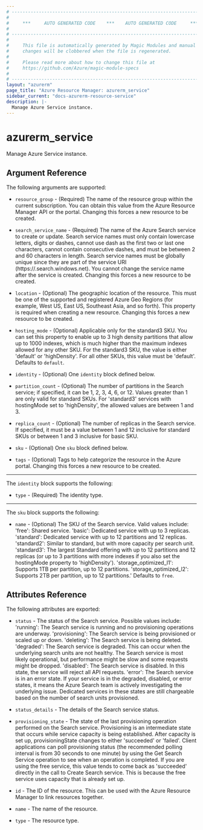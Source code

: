 ```yaml
---
# ----------------------------------------------------------------------------
#
#     ***     AUTO GENERATED CODE    ***    AUTO GENERATED CODE     ***
#
# ----------------------------------------------------------------------------
#
#     This file is automatically generated by Magic Modules and manual
#     changes will be clobbered when the file is regenerated.
#
#     Please read more about how to change this file at
#     https://github.com/Azure/magic-module-specs
#
# ----------------------------------------------------------------------------
layout: "azurerm"
page_title: "Azure Resource Manager: azurerm_service"
sidebar_current: "docs-azurerm-resource-service"
description: |-
  Manage Azure Service instance.
---
```


# azurerm_service

Manage Azure Service instance.


## Argument Reference

The following arguments are supported:

* `resource_group` - (Required) The name of the resource group within the current subscription. You can obtain this value from the Azure Resource Manager API or the portal. Changing this forces a new resource to be created.

* `search_service_name` - (Required) The name of the Azure Search service to create or update. Search service names must only contain lowercase letters, digits or dashes, cannot use dash as the first two or last one characters, cannot contain consecutive dashes, and must be between 2 and 60 characters in length. Search service names must be globally unique since they are part of the service URI (https://<name>.search.windows.net). You cannot change the service name after the service is created. Changing this forces a new resource to be created.

* `location` - (Optional) The geographic location of the resource. This must be one of the supported and registered Azure Geo Regions (for example, West US, East US, Southeast Asia, and so forth). This property is required when creating a new resource. Changing this forces a new resource to be created.

* `hosting_mode` - (Optional) Applicable only for the standard3 SKU. You can set this property to enable up to 3 high density partitions that allow up to 1000 indexes, which is much higher than the maximum indexes allowed for any other SKU. For the standard3 SKU, the value is either 'default' or 'highDensity'. For all other SKUs, this value must be 'default'. Defaults to `default`.

* `identity` - (Optional) One `identity` block defined below.

* `partition_count` - (Optional) The number of partitions in the Search service; if specified, it can be 1, 2, 3, 4, 6, or 12. Values greater than 1 are only valid for standard SKUs. For 'standard3' services with hostingMode set to 'highDensity', the allowed values are between 1 and 3.

* `replica_count` - (Optional) The number of replicas in the Search service. If specified, it must be a value between 1 and 12 inclusive for standard SKUs or between 1 and 3 inclusive for basic SKU.

* `sku` - (Optional) One `sku` block defined below.

* `tags` - (Optional) Tags to help categorize the resource in the Azure portal. Changing this forces a new resource to be created.

---

The `identity` block supports the following:

* `type` - (Required) The identity type.

---

The `sku` block supports the following:

* `name` - (Optional) The SKU of the Search service. Valid values include: 'free': Shared service. 'basic': Dedicated service with up to 3 replicas. 'standard': Dedicated service with up to 12 partitions and 12 replicas. 'standard2': Similar to standard, but with more capacity per search unit. 'standard3': The largest Standard offering with up to 12 partitions and 12 replicas (or up to 3 partitions with more indexes if you also set the hostingMode property to 'highDensity'). 'storage_optimized_l1': Supports 1TB per partition, up to 12 partitions. 'storage_optimized_l2': Supports 2TB per partition, up to 12 partitions.' Defaults to `free`.

## Attributes Reference

The following attributes are exported:

* `status` - The status of the Search service. Possible values include: 'running': The Search service is running and no provisioning operations are underway. 'provisioning': The Search service is being provisioned or scaled up or down. 'deleting': The Search service is being deleted. 'degraded': The Search service is degraded. This can occur when the underlying search units are not healthy. The Search service is most likely operational, but performance might be slow and some requests might be dropped. 'disabled': The Search service is disabled. In this state, the service will reject all API requests. 'error': The Search service is in an error state. If your service is in the degraded, disabled, or error states, it means the Azure Search team is actively investigating the underlying issue. Dedicated services in these states are still chargeable based on the number of search units provisioned.

* `status_details` - The details of the Search service status.

* `provisioning_state` - The state of the last provisioning operation performed on the Search service. Provisioning is an intermediate state that occurs while service capacity is being established. After capacity is set up, provisioningState changes to either 'succeeded' or 'failed'. Client applications can poll provisioning status (the recommended polling interval is from 30 seconds to one minute) by using the Get Search Service operation to see when an operation is completed. If you are using the free service, this value tends to come back as 'succeeded' directly in the call to Create Search service. This is because the free service uses capacity that is already set up.

* `id` - The ID of the resource. This can be used with the Azure Resource Manager to link resources together.

* `name` - The name of the resource.

* `type` - The resource type.
